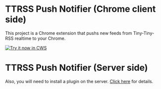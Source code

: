 # TTRSS Push Notifier (Chrome client side)
This project is a Chrome extension that pushs new feeds from Tiny-Tiny-RSS realtime to your Chrome.

<a target="_blank" href="https://chrome.google.com/webstore/detail/ttrss-push-notifier/clpkfcceimiehegmkehfildimbkagmic">![Try it now in CWS](https://developer.chrome.com/webstore/images/ChromeWebStore_BadgeWBorder_v2_496x150.png "Click here to install this app from Chrome Web Store")</a>

# TTRSS Push Notifier (Server side)
Also, you will need to install a plugin on the server. <a target="_blank" href="https://chrome.google.com/webstore/detail/ttrss-push-notifier/clpkfcceimiehegmkehfildimbkagmic">Click here</a> for details.
